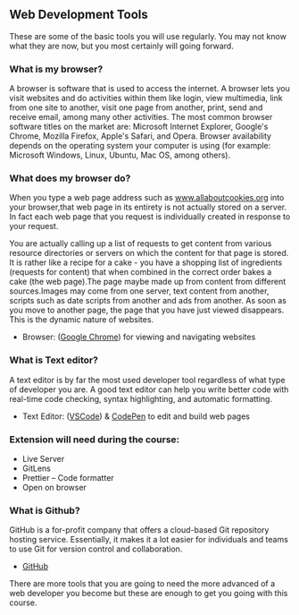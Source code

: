 ## Web Development Tools

These are some of the basic tools you will use regularly. You may not know what they are now, but you most certainly will going forward.

### What is my browser?

A browser is software that is used to access the internet. A browser lets you visit websites and do activities within them like login, view multimedia, link from one site to another, visit one page from another, print, send and receive email, among many other activities. The most common browser software titles on the market are: Microsoft Internet Explorer, Google's Chrome, Mozilla Firefox, Apple's Safari, and Opera. Browser availability depends on the operating system your computer is using (for example: Microsoft Windows, Linux, Ubuntu, Mac OS, among others).

### What does my browser do?

When you type a web page address such as www.allaboutcookies.org into your browser,that web page in its entirety is not actually stored on a server. In fact each web page that you request is individually created in response to your request.

You are actually calling up a list of requests to get content from various resource directories or servers on which the content for that page is stored. It is rather like a recipe for a cake - you have a shopping list of ingredients (requests for content) that when combined in the correct order bakes a cake (the web page).The page maybe made up from content from different sources.Images may come from one server, text content from another, scripts such as date scripts from another and ads from another. As soon as you move to another page, the page that you have just viewed disappears. This is the dynamic nature of websites.

- Browser: ([Google Chrome](https://www.google.com/chrome/)) for viewing and navigating websites

### What is Text editor?

A text editor is by far the most used developer tool regardless of what type of developer you are. A good text editor can help you write better code with real-time code checking, syntax highlighting, and automatic formatting.

- Text Editor: ([VSCode](https://code.visualstudio.com/download)) & [CodePen](https://codepen.io/) to edit and build web pages


### Extension will need during the course:
- Live Server
- GitLens
- Prettier – Code formatter
- Open on browser

### What is Github?
GitHub is a for-profit company that offers a cloud-based Git repository hosting service. Essentially, it makes it a lot easier for individuals and teams to use Git for version control and collaboration.

- [GitHub](https://github.com/) 


There are more tools that you are going to need the more advanced of a web developer you become but these are enough to get you going with this course.
